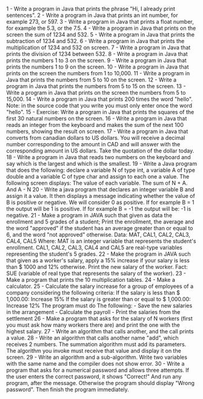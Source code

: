1 - Write a program in Java that prints the phrase "Hi, I already print sentences".
2 - Write a program in Java that prints an int number, for example 273, or 597.
3 - Write a program in Java that prints a float number, for example the 5.3, or the 7.5.
4 - Write a program in Java that prints on the screen the sum of 1234 and 532.
5 - Write a program in Java that prints the subtraction of 1234 and 532.
6 - Write a program in Java that prints the multiplication of 1234 and 532 on screen.
7 - Write a program in Java that prints the division of 1234 between 532.
8 - Write a program in Java that prints the numbers 1 to 3 on the screen.
9 - Write a program in Java that prints the numbers 1 to 9 on the screen.
10 - Write a program in Java that prints on the screen the numbers from 1 to 10,000.
11 - Write a program in Java that prints the numbers from 5 to 10 on the screen.
12 - Write a program in Java that prints the numbers from 5 to 15 on the screen.
13 - Write a program in Java that prints on the screen the numbers from 5 to 15,000.
14 - Write a program in Java that prints 200 times the word "hello". Note: in the source code that you write you must only enter once the word "hello".
15 - Exercise: Write a program in Java that prints the squares of the first 30 natural numbers on the screen.
16 - Write a program in Java that reads an integer from the keyboard and makes the sum of the next 100 numbers, showing the result on screen.
17 - Write a program in Java that converts from canadian dollars to US dollars. You will receive a decimal number corresponding to the amount in CAD and will answer with the corresponding amount in US dollars. Take the quotation of the dollar today.
18 - Write a program in Java that reads two numbers on the keyboard and say which is the largest and which is the smallest.
19 - Write a Java program that does the following: declare a variable N of type int, a variable A of type double and a variable C of type char and assign to each one a value. The following screen displays:
The value of each variable. The sum of N + A. And A - N
20 - Write a java program that declares an integer variable B and assign it a value. It then displays a message indicating whether the value of B is positive or negative. We will consider 0 as positive.
If for example B = 1 the output will be 1 is positive. If for example B = -1 the output will be: -1 is negative.
21 - Make a program in JAVA such that given as data the enrollment and 5 grades of a student; Print the enrollment, the average and the word "approved" if the student has an average greater than or equal to 6, and the word "not approved" otherwise. Data: MAT, CAL1, CAL2, CAL3, CAL4, CAL5 Where: MAT is an integer variable that represents the student's enrollment. CAL1, CAL2, CAL3, CAL4 and CAL5 are real-type variables representing the student's 5 grades.
22 - Make the program in JAVA such that given as a worker's salary, apply a 15% increase if your salary is less than $ 1000 and 12% otherwise. Print the new salary of the worker. Fact: SUE (variable of real type that represents the salary of the worker).
23 - Make a program that prints the 10 multiplication tables.
24 - Make a calculator.
25 - Calculate the salary increase for a group of employees of a company considering the following criteria: If the salary is less than $ 1,000.00: Increase 15% If the salary is greater than or equal to $ 1,000.00: Increase 12% The program must do The following: - Save the new salaries in the arrangement - Calculate the payroll - Print the salaries from the settlement
26 - Make a program that asks for the salary of N workers (first you must ask how many workers there are) and print the one with the highest salary.
27 - Write an algorithm that calls another, and the call prints a value.
28 - Write an algorithm that calls another name "add", which receives 2 numbers. The summation algorithm must add its parameters. The algorithm you invoke must receive that value and display it on the screen.
29 - Write an algorithm and a sub-algorithm. Write two variables with the same name and the compiler does not show error.
30 - Write a program that asks for a numerical password and allows three attempts. If the user enters the correct password, it shows "Correct!" And run any program, after the message. Otherwise the program should display "Wrong password". Then finish the program immediately.
